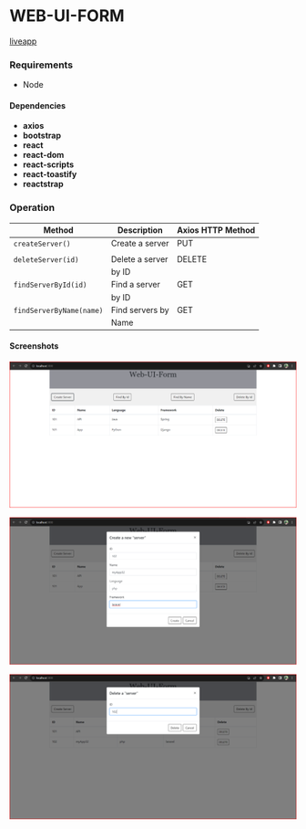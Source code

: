 # WEB-UI-FORM
[liveapp](https://webuiform.netlify.app/)

### Requirements

- Node

#### Dependencies

- **axios**
- **bootstrap**
- **react**
- **react-dom**
- **react-scripts**
- **react-toastify**
- **reactstrap**
  
### Operation

| Method               | Description          | Axios HTTP Method |
|----------------------|----------------------|-------------------|
| `createServer()`     | Create a server      | PUT               |
|                      |                      |                   |
| `deleteServer(id)`   | Delete a server      | DELETE            |
|                      | by ID                |                   |
| `findServerById(id)` | Find a server        | GET               |
|                      | by ID                |                   |
| `findServerByName(name)` | Find servers by   | GET               |
|                      | Name                 |                   |


#### Screenshots

![WebUiForm](https://github.com/Mrparam07/Kaiburr-Assignment/blob/main/Task-4/Screenshots/WUFHomeTask4.png)

![CreateServer](https://github.com/Mrparam07/Kaiburr-Assignment/blob/main/Task-4/Screenshots/WUFCreateServerTask4.png)

![DeleteServer](https://github.com/Mrparam07/Kaiburr-Assignment/blob/main/Task-4/Screenshots/WUFDeleteServerTask4.png)
